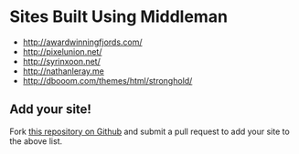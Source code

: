 # Sites Built Using Middleman

* http://awardwinningfjords.com/
* http://pixelunion.net/
* http://syrinxoon.net/
* http://nathanleray.me
* http://dbooom.com/themes/html/stronghold/

## Add your site!

Fork [this repository on Github] and submit a pull request to add your site to the above list.

[this repository on Github]: https://github.com/tdreyno/middleman-guides